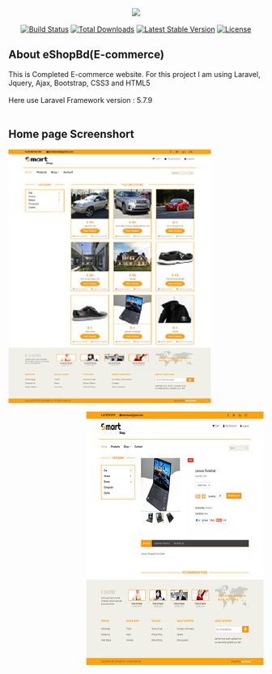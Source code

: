 <p align="center"><img src="https://laravel.com/assets/img/components/logo-laravel.svg"></p>

<p align="center">
<a href="https://travis-ci.org/laravel/framework"><img src="https://travis-ci.org/laravel/framework.svg" alt="Build Status"></a>
<a href="https://packagist.org/packages/laravel/framework"><img src="https://poser.pugx.org/laravel/framework/d/total.svg" alt="Total Downloads"></a>
<a href="https://packagist.org/packages/laravel/framework"><img src="https://poser.pugx.org/laravel/framework/v/stable.svg" alt="Latest Stable Version"></a>
<a href="https://packagist.org/packages/laravel/framework"><img src="https://poser.pugx.org/laravel/framework/license.svg" alt="License"></a>
</p>

<h2>About eShopBd(E-commerce)</h2>
<p>
This is Completed E-commerce website. For this project I am using Laravel, Jquery, Ajax, Bootstrap, CSS3 and HTML5 <br> <br>
Here use Laravel Framework version : 5.7.9 <br> <br>
</p>
<h2>Home page Screenshort</h2>

<p align="left"><img src="https://github.com/SiamShaeed/eShopBd/blob/master/public/img/full-template-screenshort.png"></p>
<p align="right"><img src="https://github.com/SiamShaeed/eShopBd/blob/master/public/img/singlePage-capture.png"></p>

